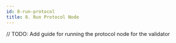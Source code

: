 ```yaml
---
id: 8-run-protocol
title: 8. Run Protocol Node
---
```

// TODO: Add guide for running the protocol node for the validator

<Content />
